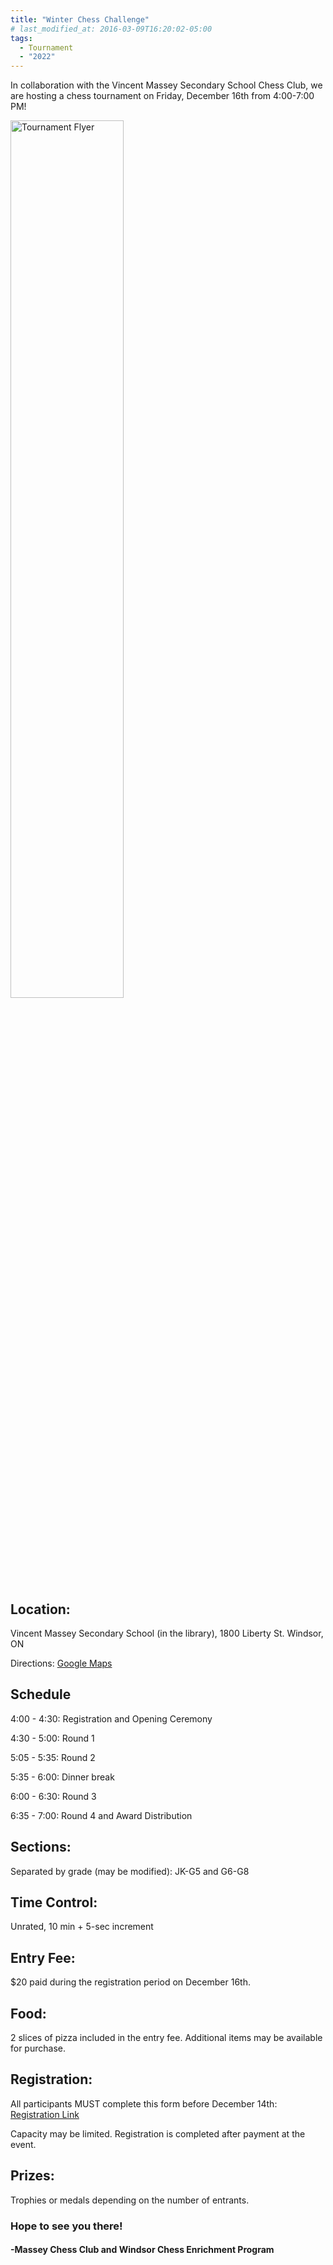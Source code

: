 ```yaml
---
title: "Winter Chess Challenge"
# last_modified_at: 2016-03-09T16:20:02-05:00
tags:
  - Tournament
  - "2022"
---
```


In collaboration with the Vincent Massey Secondary School Chess Club, we are hosting a chess tournament on Friday, December 16th from 4:00-7:00 PM!

<img src="https://alanbui1.github.io/chess-website/assets/images/WinterChessChallenge.png" alt="Tournament Flyer" height = "60%" width = "60%">

<h2>Location:</h2> Vincent Massey Secondary School (in the library), 1800 Liberty St. Windsor, ON

Directions: <a href = "https://goo.gl/maps/P9n8JcnS7chTAChZ6">Google Maps </a>

<h2>Schedule</h2>

4:00 - 4:30:             Registration and Opening Ceremony

4:30 - 5:00:             Round 1

5:05 - 5:35:             Round 2

5:35 - 6:00:             Dinner break

6:00 - 6:30:             Round 3

6:35 - 7:00:             Round 4 and Award Distribution

<h2>Sections:</h2> Separated by grade (may be modified): JK-G5 and G6-G8

<h2>Time Control:</h2> Unrated, 10 min + 5-sec increment

<h2>Entry Fee:</h2> $20 paid during the registration period on December 16th.

<h2>Food:</h2> 2 slices of pizza included in the entry fee. Additional items may be available for purchase. 

<h2>Registration:</h2> All participants MUST complete this form before December 14th: <a href = "https://bit.ly/winterchess">Registration Link</a>

Capacity may be limited. Registration is completed after payment at the event.

<h2>Prizes:</h2> Trophies or medals depending on the number of entrants.
 
<h3>Hope to see you there!</h3>
 
<h4>-Massey Chess Club and Windsor Chess Enrichment Program</h4>